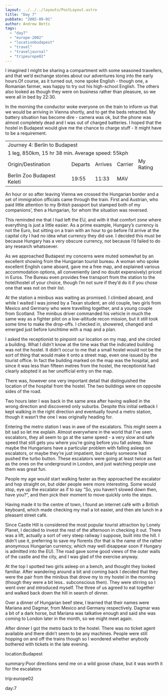 ```yaml
---
layout: ../../../layouts/PostLayout.astro
title: "Day 7"
pubDate: "2002-09-01"
author: Andrew Betts
tags: 
  - "day7"
  - "europe-2002"
  - "locationbudapest"
  - "travel"
  - "traveljournal"
  - "tripeurope02"
---
```


I imagined I might be sharing a compartment with some seasoned travellers, and that we’d exchange stories about our adventures long into the early hours.Of course, as it turned out, none spoke English - though one, a Romanian farmer, was happy to try out his high-school English. The others also looked as though they were on business rather than pleasure, so we were all in bed by 22:30.

In the morning the conductor woke everyone on the train to inform us that we would be arriving in Vienna shortly, and to get the beds retracted. My battery situation has become dire - camera was ok, but the phone was almost completely dead and I was out of charged batteries. I hoped that the hostel in Budapest would give me the chance to charge stuff - It might have to be a requirement.

<table width="100%" cellspacing="0" class="jtable"><tbody><tr><td colspan="5" class="jtitle">Journey 4: Berlin to Budapest</td></tr><tr><td colspan="5" class="jstats">1 leg, 850km, 15 hr 38 min. Average speed: 55kph</td></tr><tr><td class="jcat">Origin/Destination</td><td class="jcat">Departs</td><td class="jcat">Arrives</td><td class="jcat">Carrier</td><td class="jcat">My Rating</td></tr><tr><td class="jtrnend">Berlin Zoo Budapest Keleti</td><td class="jtrnend">19:55</td><td class="jtrnend">11:33</td><td class="jtrnend">MAV</td><td class="jtrnend"><img width="7" height="7" src="images/bluedot.gif" alt=""><img width="7" height="7" src="images/bluedot.gif" alt=""></td></tr></tbody></table>

An hour or so after leaving Vienna we crossed the Hungarian border and a set of immigration officials came through the train. First and Austrian, who paid little attention to my British passport but stamped both of my companions’, then a Hungarian, for whom the situation was reversed.

This reminded me that I had left the EU, and with it that comfort zone where everything is just a little easier. As a prime example, Hungary’s currency is not the Euro, but sitting on a train with an hour to go before I’d arrive at the capital city I had no idea what currency they did use. I decided this must be because Hungary has a very obscure currency, not because I’d failed to do any research whatsoever.

As we approached Budapest my concerns were muted somewhat by an excellent showing from the Hungarian tourist bureau. A woman who spoke excellent English came aboard, gave me a free map, and explained various accommodation options, all conveniently (and no doubt expensively) priced in Euros. The Bureau even provides free transport from the station to the hotel/hostel of your choice, though I’m not sure if they’d do it if you chose one that was not on their list.

At the station a minibus was waiting as promised. I climbed aboard, and while I waited I was joined by a Texan student, an old couple, two girls from Mexico and Germany who were travelling together, and a young couple from Scotland. The minibus driver commanded his vehicle in much the same way as a fighter pilot on a low-altitude recon mission, but it still took some time to make the drop-offs. I checked in, showered, changed and emerged just before lunchtime with a map and a plan.

I asked the receptionist to pinpoint our location on my map, and she circled a building. What I didn’t know at the time was that the indicated building was not the hostel. It didn’t occur to me that a small hostel would not be the sort of thing that would make it onto a street map, even one issued by the tourist office. In fact the building marked on the map was the hospital, and since it was less than fifteen metres from the hostel, the receptionist had clearly adopted it as her unofficial entry on the map.

There was, however one very important detail that distinguished the location of the hospital from the hostel. The two buildings were on opposite sides of the road.

Two hours later I was back in the same area after having walked in the wrong direction and discovered only suburbs. Despite this initial setback I kept walking in the right direction and eventually found a metro station, though it wasn’t the one I was originally heading for.

Entering the metro station I was in awe of the escalators. This might seem a bit sad so let me explain. Almost everywhere in the world that I’ve seen escalators, they all seem to go at the same speed - a very slow and safe speed that still gets you where you’re going before you fall asleep. Now maybe the Hungarians have a particular problem with falling asleep on escalators, or maybe they’re just impatient, but clearly someone had pushed the turbo button. These escalators were going at least twice as fast as the ones on the underground in London, and just watching people use them was great fun.

People my age would start walking faster as they approached the escalator and hop straight on, but older people were more interesting. Some would stop, eye up the escalator as if to say “So, you haven’t slowed down then, have you?”, and then pick their moment to move quickly onto the steps.

Having made it to the centre of town, I found an internet café with a British keyboard, which made checking my mail a lot easier, and then ate lunch in a pleasant street café.

Since Castle Hill is considered the most popular tourist attraction by Lonely Planet, I decided to invest the rest of the afternoon in checking it out. There was a lift, actually a sort of very steep railway I suppose, built into the hill. I didn’t use it, preferring to save my florents (for that is the name of the rather anonymous Hungarian currency, which may well disappear soon if Hungary is admitted into the EU). The road gave some good views of the outer walls of the castle and the city, and I was glad of the exercise anyway.

At the top I spotted two girls asleep on a bench, and thought they looked familiar. After wandering around a bit and coming back I decided that they were the pair from the minibus that drove my to my hostel in the morning (though they were a bit less.. subconscious then). They were stirring so I went over and introduced myself. The three of us agreed to eat together and walked back down the hill in search of dinner.

Over a dinner of Hungarian beef stew, I learned that their names were Mariana and Dagmar, from Mexico and Germany respectively. Dagmar was a bit of a dark horse, but Mariana was talkative enough and said she was coming to London later in the month, so we might meet again.

After dinner I got the metro back to the hostel. There was no ticket agent available and there didn’t seem to be any machines. People were still hopping on and off the trains though so I wondered whether anybody bothered with tickets in the late evening.

location:Budapest

summary:Poor directions send me on a wild goose chase, but it was worth it for the escalators

trip:europe02

day:7
